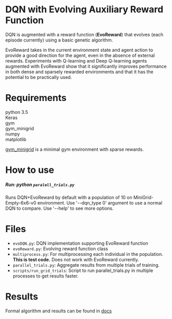 # DQN with Evolving Auxiliary Reward Function

DQN is augmented with a reward function (**EvoReward**) that evolves (each episode currently) using a basic genetic algorithm. 

EvoReward takes in the current environment state and agent action to provide a good direction for the agent, even in the absence of external rewards. Experiments with Q-learning and Deep Q-learning agents augmented with EvoReward show that it significantly improves performance in both dense and sparsely rewarded environments and that it has the potential to be
practically used.

# Requirements
python 3.5  
Keras  
gym  
gym_minigrid  
numpy  
matplotlib  

[gym_minigrid](https://github.com/maximecb/gym-minigrid) is a minimal gym environment with sparse rewards. 

# How to use
##### Run: python `paralell_trials.py`
Runs DQN+EvoReward by default with a population of 10 on MiniGrid-Empty-6x6-v0 environment.
Use '--dqn_type 0' argument to use a normal DQN to compare.
Use '--help' to see more options.

# Files
- `evoDQN.py`: DQN implementation supporting EvoReward function
- `evoReward.py`: Evolving reward function class
- `multiprocess.py`: For multiprocessing each individual in the population. **This is test code.** Does not work with EvoReward currently.
- `parallel_trials.py`: Aggregate results from multiple trials of training.
- `scripts/run_grid_trials`: Script to run parallel_trials.py in multiple processes to get results faster.

# Results
Formal algorithm and results can be found in [docs](docs/EvoReward__Deep_Q_Network_with_Evolving_Augmented_Rewards.pdf)

